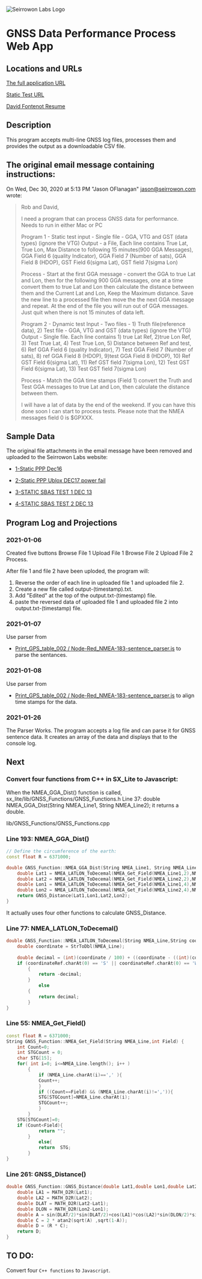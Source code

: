 ![Seirrowon Labs Logo](http://seirrowon.com/images/seirrowon_logo.png)

# GNSS Data Performance Process Web App

## Locations and URLs
[The full application URL](http://seirrowon.com/GNSS_data_performance_process_web_app/index.html)

[Static Test URL](http://seirrowon.com/GNSS_data_performance_process_web_app/static.html)

[David Fontenot Resume](https://docs.google.com/document/d/1WP2OgJBuHUMg81mueckJq3ZMlo6vZQf2NSAEx2ehSK0)

## Description
This program accepts multi-line GNSS log files, processes them and provides the output as a downloadable CSV file.

## The original email message containing instructions:
On Wed, Dec 30, 2020 at 5:13 PM "Jason OFlanagan" <jason@seirrowon.com> wrote:
> Rob and David,
>
> I need a program that can process GNSS data for performance. Needs to run in either Mac or PC
>
> Program 1 - Static test
> 	input - Single file - GGA, VTG and GST (data types) (ignore the VTG)
> 	Output - a File, Each line contains True Lat, True Lon, Max Distance to following 15 minutes(900 GGA Messages), GGA Field 6 (quality Indicator), GGA Field 7 (Number of sats), GGA Field 8 (HDOP), GST Field 6(sigma Lat), GST field 7(sigma Lon)
>
> 	Process - Start at the first GGA message - convert the GGA to true Lat and Lon, then for the following 900 GGA messages, one at a time convert them to true Lat and Lon then calculate the distance between them and the Current Lat and Lon, Keep the Maximum distance. Save the new line to a processed file then move the the next GGA message and repeat. At the end of the file you will run out of GGA messages. Just quit when there is not 15 minutes of data left.
>
>
> Program 2 - Dynamic test
> 	Input  - Two files - 1) Truth file(reference data), 2) Test file - GGA, VTG and GST (data types) (ignore the VTG)
> 	Output - Single file. Each line contains 1) true Lat Ref, 2)true Lon Ref, 3) Test True Lat, 4) Test True Lon, 5)  Distance between Ref and test, 6) Ref GGA Field 6 (quality Indicator), 7) Test GGA Field 7 (Number of sats), 8) ref GGA Field 8 (HDOP), 9)test GGA Field 8 (HDOP), 10) Ref GST Field 6(sigma Lat), 11) Ref GST field 7(sigma Lon), 12) Test GST Field 6(sigma Lat), 13) Test GST field 7(sigma Lon) 
>
> 	Process - Match the GGA time stamps (Field 1) convert the Truth and Test GGA messages to true Lat and Lon, then calculate the distance between them. 
>
> I will have a lat of data by the end of the weekend. If you can have this done soon I can start to process tests.
> Please note that the NMEA messages field 0 is $GPXXX.


## Sample Data
The original file attachments in the email message have been removed and uploaded to the Seirrowon Labs website:

* [1-Static PPP Dec16](http://seirrowon.com/GNSS_data_performance_process_web_app/1-Static_PPP_Dec16.log)

* [2-Static PPP Ublox DEC17 power fail](http://seirrowon.com/GNSS_data_performance_process_web_app/2-Static_PPP_Ublox_DEC17_power_fail.log)

* [3-STATIC SBAS TEST 1 DEC 13](http://seirrowon.com/GNSS_data_performance_process_web_app/3-STATIC_SBAS_TEST_1_DEC_13.log)

* [4-STATIC SBAS TEST 2 DEC 13](http://seirrowon.com/GNSS_data_performance_process_web_app/4-STATIC_SBAS_TEST_2_DEC_13.log)

## Program Log and Projections

### 2021-01-06
Created five buttons
Browse File 1
Upload File 1
Browse File 2
Upload File 2
Process.

After file 1 and file 2 have been uploded, the program will:
1) Reverse the order of each line in uploaded file 1 and uploaded file 2.
2) Create a new file called output-(timestamp).txt.
3) Add "Edited" at the top of the output.txt-(timestamp) file.
4) paste the reversed data of uploaded file 1 and uploaded file 2 into output.txt-(timestamp) file.

### 2021-01-07
Use parser from
* [Print_GPS_table_002 / Node-Red_NMEA-183-sentence_parser.js](https://github.com/font21/Print_GPS_table_002)
to parse the sentances.

### 2021-01-08

Use parser from
* [Print_GPS_table_002 / Node-Red_NMEA-183-sentence_parser.js](https://github.com/font21/Print_GPS_table_002)
to align time stamps for the data.

### 2021-01-26
The Parser Works. The program accepts a log file and can parse it for GNSS sentence data. It creates an array of the data and displays that to the console log.

## Next
### Convert four functions from C++ in SX_Lite to Javascript:

When the NMEA_GGA_Dist() function is called,
sx_lite/lib/GNSS_Functions/GNSS_Functions.h
	Line 37: double NMEA_GGA_Dist(String NMEA_Line1, String NMEA_Line2);
		it returns a double.

lib/GNSS_Functions/GNSS_Functions.cpp
### Line 193: NMEA_GGA_Dist()

```C++
// Define the circumference of the earth:
const float R = 6371000;

double GNSS_Function::NMEA_GGA_Dist(String NMEA_Line1, String NMEA_Line2){
	double Lat1 = NMEA_LATLON_ToDecemal(NMEA_Get_Field(NMEA_Line1,2),NMEA_Get_Field(NMEA_Line1,3));
	double Lat2 = NMEA_LATLON_ToDecemal(NMEA_Get_Field(NMEA_Line2,2),NMEA_Get_Field(NMEA_Line2,3));
	double Lon1 = NMEA_LATLON_ToDecemal(NMEA_Get_Field(NMEA_Line1,4),NMEA_Get_Field(NMEA_Line1,5));
	double Lon2 = NMEA_LATLON_ToDecemal(NMEA_Get_Field(NMEA_Line2,4),NMEA_Get_Field(NMEA_Line2,5));
	return GNSS_Distance(Lat1,Lon1,Lat2,Lon2);
}
```

It actually uses four other functions to calculate GNSS_Distance.

### Line 77: NMEA_LATLON_ToDecemal()

```C++
double GNSS_Function::NMEA_LATLON_ToDecemal(String NMEA_Line,String coordinateRef){
	double coordinate = StrToDbl(NMEA_Line);
	
	double decimal = (int)(coordinate / 100) + ((coordinate - ((int)(coordinate / 100) * 100)) / 60);
	if (coordinateRef.charAt(0) == 'S' || coordinateRef.charAt(0) == 'W')
		{
			return -decimal;
		}
			else
		{
			return decimal;
		}
}
```

### Line 55: NMEA_Get_Field()

```C++
const float R = 6371000;
String GNSS_Function::NMEA_Get_Field(String NMEA_Line,int Field) {
	int Count=0;
	int STGCount = 0;
	char STG[15]; 
	for( int i=0; i<=NMEA_Line.length(); i++ )
		{
			if (NMEA_Line.charAt(i)==',' ){
			Count++;
			}
			if ((Count==Field) && (NMEA_Line.charAt(i)!=',')){
			STG[STGCount]=NMEA_Line.charAt(i);
			STGCount++;
			}
		}
	STG[STGCount]=0;
	if (Count<Field){
			return "";
		}
			else{
			return  STG;
		}
}
```

### Line 261: GNSS_Distance()

```C++
double GNSS_Function::GNSS_Distance(double Lat1,double Lon1,double Lat2,double Lon2){
	double LA1 = MATH_D2R(Lat1);
	double LA2 = MATH_D2R(Lat2);
	double DLAT = MATH_D2R(Lat2-Lat1);
	double DLON = MATH_D2R(Lon2-Lon1);
	double A = sin(DLAT/2)*sin(DLAT/2)+cos(LA1)*cos(LA2)*sin(DLON/2)*sin(DLON/2);
	double C = 2 * atan2(sqrt(A) ,sqrt(1-A));
	double D = (R * C);
	return D;
}
```

## TO DO:
Convert four `C++ functions` to `Javascript`.